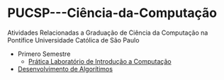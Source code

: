 # PUCSP---Ciência-da-Computação
Atividades Relacionadas a Graduação de Ciência da Computação na Pontífice Universidade Católica de São Paulo
- Primero Semestre
  - [Prática Laboratório de Introdução a Computação](https://github.com/LeoMSgit/PUCSP---Ciencia-da-Computacao/tree/e1aa1eb745a3f3f9b167a3479524477201b3c708/Primeiro%20Semestre/Pr%C3%A1tica%20Laborat%C3%B3rio%20de%20Introdu%C3%A7%C3%A3o%20a%20Computa%C3%A7%C3%A3o)
 - [Desenvolvimento de Algorítimos](https://github.com/LeoMSgit/PUCSP---Ciencia-da-Computacao/tree/3f2821d376764a40857cdf3349f93e3895a7239b/Primeiro%20Semestre/Desenvolvimento%20de%20Algor%C3%ADtimos)
